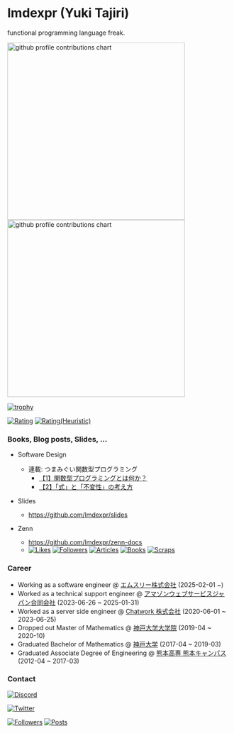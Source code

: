 # lmdexpr (Yuki Tajiri)

functional programming language freak.

<p align="left">
  <picture>
        <source media="(prefers-color-scheme: dark)"  srcset="output/metrics.base.svg" width="400" />
	<source media="(prefers-color-scheme: light)" srcset="output/metrics.base.svg" width="400" />
	<img alt="github profile contributions chart"    src="https://raw.githubusercontent.com/lmdexpr/lmdexpr/output-3d-contrib/day.svg" />
  </picture>
  <picture>
   	<source media="(prefers-color-scheme: dark)"  srcset="output/details.svg" width="400" />
	<source media="(prefers-color-scheme: light)" srcset="output/details.svg" width="400" />
	<img alt="github profile contributions chart"    src="https://raw.githubusercontent.com/lmdexpr/lmdexpr/output-3d-contrib/day.svg" />
  </picture>
</p>

[![trophy](https://github-profile-trophy.vercel.app/?username=lmdexpr&theme=onedark)](https://github.com/ryo-ma/github-profile-trophy)

[![Rating](https://badgen.org/img/atcoder/lmdexpr/rating/algorithm?style=for-the-badge)](https://atcoder.jp/users/lmdexpr?contestType=algo)
[![Rating(Heuristic)](https://badgen.org/img/atcoder/lmdexpr/rating/heuristic?style=for-the-badge)](https://atcoder.jp/users/lmdexpr?contestType=heuristic)

### Books, Blog posts, Slides, ...

- Software Design
  - 連載: つまみぐい関数型プログラミング
    - [【1】関数型プログラミングとは何か？](https://gihyo.jp/magazine/SD/archive/2025/202506)
    - [【2】「式」と「不変性」の考え方](https://gihyo.jp/magazine/SD/archive/2025/202507)

- Slides
  - https://github.com/lmdexpr/slides

- Zenn
  - https://github.com/lmdexpr/zenn-docs
  - [![Likes](https://badgen.org/img/zenn/lmdexpr/likes?style=for-the-badge)](https://zenn.dev/lmdexpr) [![Followers](https://badgen.org/img/zenn/lmdexpr/followers?style=for-the-badge)](https://zenn.dev/lmdexpr) [![Articles](https://badgen.org/img/zenn/lmdexpr/articles?style=for-the-badge)](https://zenn.dev/lmdexpr) [![Books](https://badgen.org/img/zenn/lmdexpr/books?style=for-the-badge)](https://zenn.dev/lmdexpr?tab=books) [![Scraps](https://badgen.org/img/zenn/lmdexpr/scraps?style=for-the-badge)](https://zenn.dev/lmdexpr?tab=scraps)

### Career
- Working as a software engineer @ [エムスリー株式会社](https://corporate.m3.com) (2025-02-01 ~)  
- Worked as a technical support engineer @ [アマゾンウェブサービスジャパン合同会社](https://aws.amazon.com/jp/) (2023-06-26 ~ 2025-01-31)  
- Worked as a server side engineer @ [Chatwork 株式会社](https://corp.chatwork.com/ja/) (2020-06-01 ~ 2023-06-25)  
- Dropped out Master of Mathematics @ [神戸大学大学院](https://www.kobe-u.ac.jp/) (2019-04 ~ 2020-10)  
- Graduated Bachelor of Mathematics @ [神戸大学](https://www.kobe-u.ac.jp/) (2017-04 ~ 2019-03)  
- Graduated Associate Degree of Engineering @ [熊本高専 熊本キャンパス](https://kumamoto-nct.ac.jp/) (2012-04 ~ 2017-03)  

### Contact
[![Discord](https://img.shields.io/badge/Discord-%235865F2.svg?&logo=discord&logoColor=white)](https://discordapp.com/users/lmdexpr)

[![Twitter](https://img.shields.io/twitter/url/https/twitter.com/cloudposse.svg?style=social&label=Follow%20%40lmdexpr)](https://twitter.com/lmdexpr)

[![Followers](https://badgen.org/img/bluesky/lmdex.pro/followers?style=for-the-badge)](https://bsky.app/profile/lmdex.pro)
[![Posts](https://badgen.org/img/bluesky/lmdex.pro/posts?style=for-the-badge)](https://bsky.app/profile/lmdex.pro)
